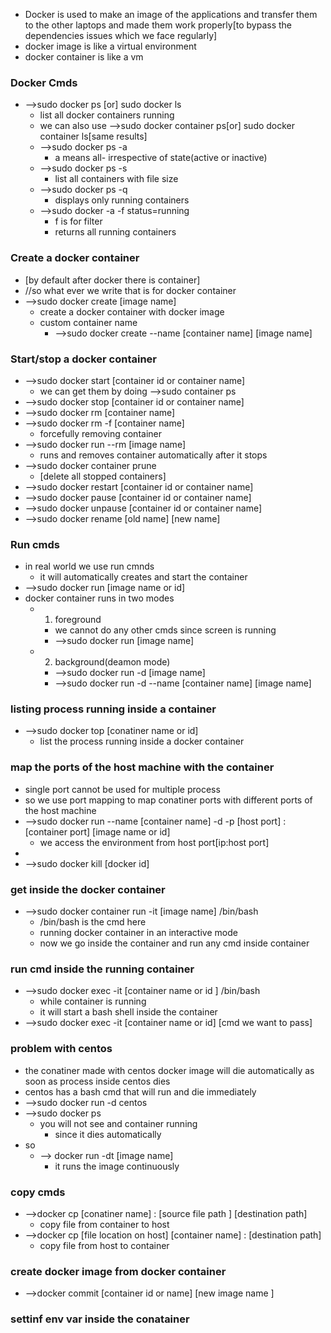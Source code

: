 - Docker is used to make an image of the applications and transfer them to the other laptops and made them work properly[to bypass the dependencies issues which we face regularly]
- docker image is like a virtual environment
- docker container is like a vm
### Docker Cmds
- -->sudo docker ps [or] sudo docker ls
	- list all docker containers running
	- we can also use -->sudo docker container ps[or] sudo docker container ls[same results]
	- -->sudo docker ps -a 
		- a means all- irrespective of state(active or inactive)
	- -->sudo docker ps -s
		- list all containers with file size
	- -->sudo docker ps -q
		- displays only running containers
	- -->sudo docker -a -f status=running
		- f is for filter
		- returns all running containers
### Create a docker container
- [by default after docker there is container]
- //so what ever we write that is for docker container
- -->sudo docker create [image name]
	- create a docker container with docker image
	- custom container name
		- -->sudo docker create --name [container name]  [image name]
### Start/stop a docker container
- -->sudo docker start [container id or container name]
	- we can get them by doing -->sudo container ps
- -->sudo docker stop [container id or container name]
- -->sudo docker rm [container name]
- -->sudo docker rm -f [container name]
	- forcefully removing container
- -->sudo docker run --rm [image name]
	- runs and removes container automatically after it stops
- -->sudo docker container prune
	- [delete all stopped containers]
- -->sudo docker restart [container id or container name]
- -->sudo docker pause [container id or container name]
- -->sudo docker unpause [container id or container name]
- -->sudo docker rename [old name]  [new name]
### Run cmds
- in real world we use run cmnds
	- it will automatically creates and start the container
- -->sudo docker run [image name or id]
- docker container runs in two modes
	- 1. foreground 
		- we cannot do any other cmds since screen is running
		- -->sudo docker run [image name]
	- 2. background(deamon mode)
		- -->sudo docker run -d [image name]
		- -->sudo docker run -d --name [container name]  [image name]
### listing process running inside a container
- -->sudo docker top [conatiner name or id]
	- list the process running inside a docker container
### map the ports of the host machine with the container 
- single port cannot be used for multiple process
- so we use port mapping to map conatiner ports with different ports of the host machine
- -->sudo docker run --name [container name] -d -p [host port] : [container port]   [image name or id]
	- we access the environment from host port[ip:host port]
- 
- -->sudo docker kill [docker id]
### get inside the docker container
- -->sudo docker container run -it [image name] /bin/bash
	- /bin/bash is the cmd here
	- running docker container in an interactive mode
	- now we go inside the container and run any cmd inside container
### run cmd inside the running container
- -->sudo docker exec -it [container name or id ] /bin/bash
	- while container is running
	- it will start a bash shell inside the container
- -->sudo docker exec -it [container name or id]  [cmd we want to pass]
### problem with centos
- the conatiner made with centos docker image will die automatically as soon as  process inside centos dies
- centos has a bash cmd that will run and die immediately
- -->sudo docker run -d centos
- -->sudo docker ps
	- you will not see and container running 
		- since it dies automatically
- so
	- --> docker run -dt [image name]
		- it runs the image continuously
### copy cmds
- -->docker cp [conatiner name] : [source file path ]  [destination path]
	- copy file from container to host
- -->docker cp [file location on host]  [container name] : [destination path]
	- copy file from host to container
### create docker image from docker container
- -->docker commit [container id or name]  [new image name ]
### settinf env var inside the conatainer
 